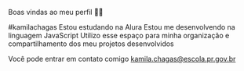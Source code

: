 Boas vindas ao meu perfil 💙💙

#kamilachagas
Estou estudando na Alura
Estou me desenvolvendo na linguagem JavaScript
Utilizo esse espaço para minha organização e compartilhamento dos meu projetos desenvolvidos

Você pode entrar em contato comigo
kamila.chagas@escola.pr.gov.br

